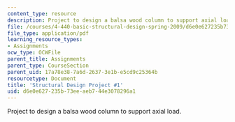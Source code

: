 ```yaml
---
content_type: resource
description: Project to design a balsa wood column to support axial load.
file: /courses/4-440-basic-structural-design-spring-2009/d6e0e627235b73eeaeb744e3078296a1_MIT4_440s09_project01.pdf
file_type: application/pdf
learning_resource_types:
- Assignments
ocw_type: OCWFile
parent_title: Assignments
parent_type: CourseSection
parent_uid: 17a78e38-7a6d-2637-3e1b-e5cd9c25364b
resourcetype: Document
title: 'Structural Design Project #1'
uid: d6e0e627-235b-73ee-aeb7-44e3078296a1
---
```

Project to design a balsa wood column to support axial load.

